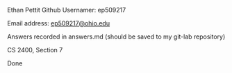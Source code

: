 ﻿Ethan Pettit
Github Usernamer: ep509217

Email address: ep509217@ohio.edu

Answers recorded in answers.md (should be saved to my git-lab repository)

CS 2400, Section 7

Done
